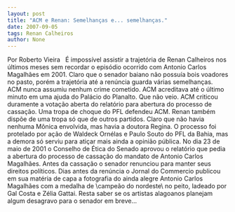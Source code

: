 ```yaml
---
layout: post
title: "ACM e Renan: Semelhanças e... semelhanças."
date: 2007-09-05
tags: Renan Calheiros
author: None
---
```

Por Roberto Vieira
&nbsp;
&Eacute; imposs&iacute;vel assistir a trajet&oacute;ria de Renan Calheiros nos &uacute;ltimos meses sem recordar o epis&oacute;dio ocorrido com Antonio Carlos Magalh&atilde;es em 2001. 
Claro que o senador baiano n&atilde;o possu&iacute;a bois voadores no pasto, por&eacute;m a trajet&oacute;ria at&eacute; a ren&uacute;ncia guarda v&aacute;rias semelhan&ccedil;as. 
ACM nunca assumiu nenhum crime cometido.
ACM acreditava at&eacute; o &uacute;ltimo minuto em uma ajuda do Pal&aacute;cio do Planalto. Que n&atilde;o veio.
ACM criticou duramente a vota&ccedil;&atilde;o aberta do relat&oacute;rio para abertura do processo de cassa&ccedil;&atilde;o.
Uma tropa de choque do PFL defendeu ACM. Renan tamb&eacute;m disp&otilde;e de uma tropa s&oacute; que de outros partidos.
Claro que n&atilde;o havia nenhuma M&ocirc;nica envolvida, mas havia a doutora Regina.
O processo foi protelado por a&ccedil;&atilde;o de Waldeck Orn&eacute;las e Paulo Souto do PFL da Bahia, mas a demora s&oacute; serviu para ati&ccedil;ar mais ainda a opini&atilde;o p&uacute;blica. 
No dia 23 de maio de 2001 o Conselho de &Eacute;tica do Senado aprovou o relat&oacute;rio que pedia a abertura do processo de cassa&ccedil;&atilde;o do mandato de Antonio Carlos Magalh&atilde;es. 
Antes da cassa&ccedil;&atilde;o o senador renunciou para manter seus direitos pol&iacute;ticos.
Dias antes da ren&uacute;ncia o Jornal do Commercio publicou em sua mat&eacute;ria de capa a fotografia do ainda alegre Antonio Carlos Magalh&atilde;es com a medalha de \campe&atilde;o do nordeste\ no peito, ladeado por Gal Costa e Z&eacute;lia Gattai.
Resta saber se os artistas alagoanos planejam algum desagravo para o senador em breve... 
 